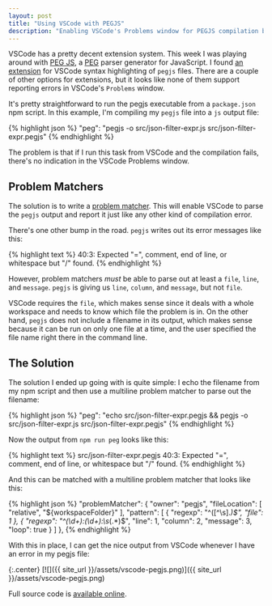 ```yaml
---
layout: post
title: "Using VSCode with PEGJS"
description: "Enabling VSCode's Problems window for PEGJS compilation by parsing its output."
---
```


VSCode has a pretty decent extension system. This week I was playing around with [PEG JS](https://pegjs.org/), a [PEG](https://en.wikipedia.org/wiki/Parsing_expression_grammar) parser generator for JavaScript. I found [an extension](https://github.com/SrTobi/code-pegjs-language) for VSCode syntax highlighting of `pegjs` files. There are a couple of other options for extensions, but it looks like none of them support reporting errors in VSCode's `Problems` window.

It's pretty straightforward to run the pegjs executable from a `package.json` npm script. In this example, I'm compiling my `pegjs` file into a `js` output file:

{% highlight json %}
"peg": "pegjs -o src/json-filter-expr.js src/json-filter-expr.pegjs"
{% endhighlight %}

The problem is that if I run this task from VSCode and the compilation fails, there's no indication in the VSCode Problems window.

## Problem Matchers

The solution is to write a [problem matcher](https://code.visualstudio.com/docs/editor/tasks#_defining-a-problem-matcher). This will enable VSCode to parse the `pegjs` output and report it just like any other kind of compilation error.

There's one other bump in the road. `pegjs` writes out its error messages like this:

{% highlight text %}
40:3: Expected "=", comment, end of line, or whitespace but "/" found.
{% endhighlight %}

However, problem matchers *must* be able to parse out at least a `file`, `line`, and `message`. `pegjs` is giving us `line`, `column`, and `message`, but not `file`.

VSCode requires the `file`, which makes sense since it deals with a whole workspace and needs to know which file the problem is in. On the other hand, `pegjs` does not include a filename in its output, which makes sense because it can be run on only one file at a time, and the user specified the file name right there in the command line.

## The Solution

The solution I ended up going with is quite simple: I echo the filename from my npm script and then use a multiline problem matcher to parse out the filename:

{% highlight json %}
"peg": "echo src/json-filter-expr.pegjs && pegjs -o src/json-filter-expr.js src/json-filter-expr.pegjs"
{% endhighlight %}

Now the output from `npm run peg` looks like this:

{% highlight text %}
src/json-filter-expr.pegjs
40:3: Expected "=", comment, end of line, or whitespace but "/" found.
{% endhighlight %}

And this can be matched with a multiline problem matcher that looks like this:

{% highlight json %}
"problemMatcher": {
    "owner": "pegjs",
    "fileLocation": [
        "relative",
        "${workspaceFolder}"
    ],
    "pattern": [
        {
            "regexp": "^([^\\s].*)$",
            "file": 1
        },
        {
            "regexp": "^(\\d+):(\\d+):\\s*(.*)$",
            "line": 1,
            "column": 2,
            "message": 3,
            "loop": true
        }
    ]
},
{% endhighlight %}

With this in place, I can get the nice output from VSCode whenever I have an error in my pegjs file:

{:.center}
[![]({{ site_url }}/assets/vscode-pegjs.png)]({{ site_url }}/assets/vscode-pegjs.png)

Full source code is [available online](https://github.com/StephenCleary/json-filter-expr/blob/8a5c0fa113fce6cb065a72d93d4ff0ff79a389e5/.vscode/tasks.json).